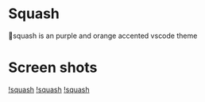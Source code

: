 # Squash
🍊squash is an purple and orange accented vscode theme 

# Screen shots
[!squash](https://github.com/7HAVEN/Squash/blob/main/images/squash.PNG)
[!squash](https://github.com/7HAVEN/Squash/blob/main/images/squash2.png)
[!squash](https://github.com/7HAVEN/Squash/blob/main/images/squash3.png)


